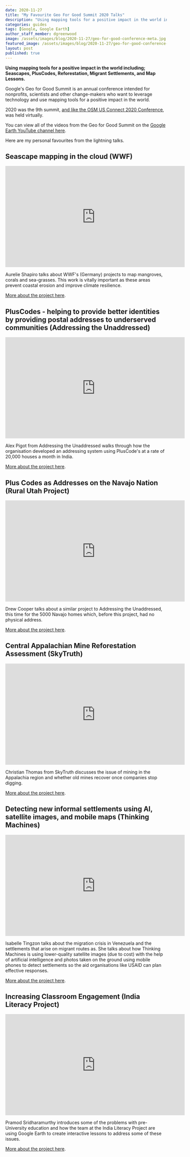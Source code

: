 ```yaml
---
date: 2020-11-27
title: "My Favourite Geo For Good Summit 2020 Talks"
description: "Using mapping tools for a positive impact in the world including; Seascapes, PlusCodes, Reforestation, Migrant Settlements, and Map Lessons."
categories: guides
tags: [Google, Google Earth]
author_staff_member: dgreenwood
image: /assets/images/blog/2020-11-27/geo-for-good-conference-meta.jpg
featured_image: /assets/images/blog/2020-11-27/geo-for-good-conference-sm.jpg
layout: post
published: true
---
```


**Using mapping tools for a positive impact in the world including; Seascapes, PlusCodes, Reforestation, Migrant Settlements, and Map Lessons.**

Google's Geo for Good Summit is an annual conference intended for nonprofits, scientists and other change-makers who want to leverage technology and use mapping tools for a positive impact in the world.

2020 was the 9th summit, [and like the OSM US Connect 2020 Conference](/blog/2020/my-favourite-osm-us-connect-2020), was held virtually.

You can view all of the videos from the Geo for Good Summit on the [Google Earth YouTube channel here](https://www.youtube.com/playlist?list=PLLW-qoCMKQsze8jjRsfbXurFm3wUyOerb).

Here are my personal favourites from the lightning talks.

## Seascape mapping in the cloud (WWF)

<iframe width="560" height="315" src="https://www.youtube.com/embed/jEUvC_9voKA?start=57" frameborder="0" allow="accelerometer; autoplay; clipboard-write; encrypted-media; gyroscope; picture-in-picture" allowfullscreen></iframe>

Aurelie Shapiro talks about WWF's (Germany) projects to map mangroves, corals and sea-grasses. This work is vitally important as these areas prevent coastal erosion and improve climate resilience.

[More about the project here](https://www.researchgate.net/publication/342626184_SEASCAPE_MAPPING_OF_MOZAMBIQUE'S_QUIRIMBAS_NATIONAL_PARK).

## PlusCodes - helping to provide better identities by providing postal addresses to underserved communities (Addressing the Unaddressed)

<iframe width="560" height="315" src="https://www.youtube.com/embed/jEUvC_9voKA?start=439" frameborder="0" allow="accelerometer; autoplay; clipboard-write; encrypted-media; gyroscope; picture-in-picture" allowfullscreen></iframe>

Alex Pigot from Addressing the Unaddressed walks through how the organisation developed an addressing system using PlusCode's at a rate of 20,000 houses a month in India.

[More about the project here](https://www.addressingtheunaddressed.org/).

## Plus Codes as Addresses on the Navajo Nation (Rural Utah Project)

<iframe width="560" height="315" src="https://www.youtube.com/embed/Qqj3L86FPjo?start=777" frameborder="0" allow="accelerometer; autoplay; clipboard-write; encrypted-media; gyroscope; picture-in-picture" allowfullscreen></iframe>

Drew Cooper talks about a similar project to Addressing the Unaddressed, this time for the 5000 Navajo homes which, before this project, had no physical address.

[More about the project here](https://ruralutahproject.org/work/).

## Central Appalachian Mine Reforestation Assessment (SkyTruth)

<iframe width="560" height="315" src="https://www.youtube.com/embed/VUYxoCTY7rM?start=64" frameborder="0" allow="accelerometer; autoplay; clipboard-write; encrypted-media; gyroscope; picture-in-picture" allowfullscreen></iframe>

Christian Thomas from SkyTruth discusses the issue of mining in the Appalachia region and whether old mines recover once companies stop digging.

[More about the project here](https://skytruth.org/).

## Detecting new informal settlements using AI, satellite images, and mobile maps (Thinking Machines)

<iframe width="560" height="315" src="https://www.youtube.com/embed/1tx5HbttnwQ?start=659" frameborder="0" allow="accelerometer; autoplay; clipboard-write; encrypted-media; gyroscope; picture-in-picture" allowfullscreen></iframe>

Isabelle Tingzon talks about the migration crisis in Venezuela and the settlements that arise on migrant routes as. She talks about how Thinking Machines is using lower-quality satellite images (due to cost) with the help of artificial intelligence and photos taken on the ground using mobile phones to detect settlements so the aid organisations like USAID can plan effective responses.

[More about the project here](https://stories.thinkingmachin.es/mapping-new-informal-settlements/).

## Increasing Classroom Engagement (India Literacy Project)

<iframe width="560" height="315" src="https://www.youtube.com/embed/1tx5HbttnwQ?start=1688" frameborder="0" allow="accelerometer; autoplay; clipboard-write; encrypted-media; gyroscope; picture-in-picture" allowfullscreen></iframe>

Pramod Sridharamurthy introduces some of the problems with pre-University education and how the team at the India Literacy Project are using Google Earth to create interactive lessons to address some of these issues.

[More about the project here](https://www.ilpnet.org/).